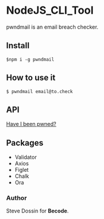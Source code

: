 # NodeJS_CLI_Tool
pwndmail is an email breach checker.

## Install
``$npm i -g pwndmail``

## How to use it
``$ pwndmail email@to.check``
## API
[Have I been pwned?](https://haveibeenpwned.com/API/v2 "Have I been pwned")

## Packages
* Validator
* Axios
* Figlet
* Chalk
* Ora


### Author
Steve Dossin for **Becode**.